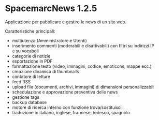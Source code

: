 # SpacemarcNews 1.2.5

Applicazione per pubblicare e gestire le news di un sito web. 

Caratteristiche principali: 
* multiutenza (Amministratore e Utenti)
* inserimento commenti (moderabili e disattivabili) con filtri su indirizzi IP e su vocaboli
* categorie di notizie
* esportazione in PDF
* formattazione testo (video, immagini, codice, emoticons, mappe ecc.)
* creazione dinamica di thumbnails
* contatore di letture
* feed RSS
* upload file (documenti, archivi, immagini) di dimensioni personalizzabili
* schedulazione e approvazione preventiva delle news
* gestione tags
* backup database
* motore di ricerca interno con funzione trova/sostituisci
* traduzione in italiano, inglese, francese, tedesco, spagnolo.
